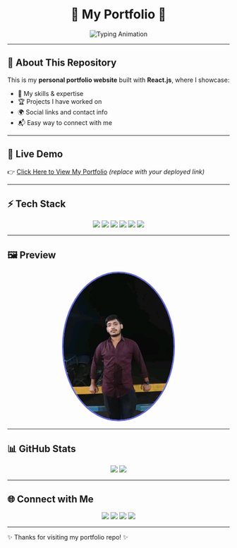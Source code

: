 <!-- README.md -->

<h1 align="center">🌟 My Portfolio 🌟</h1>

<p align="center">
  <img src="https://readme-typing-svg.demolab.com?font=Fira+Code&size=24&duration=3000&pause=500&color=6366F1&center=true&vCenter=true&width=500&lines=Hi+I'm+Pranta+👋;Competitive+Programmer+💻;MERN+Developer+🌐;Problem+Solver+🚀;Welcome+to+My+Portfolio!" alt="Typing Animation" />
</p>

---

## 📌 About This Repository  
This is my **personal portfolio website** built with **React.js**, where I showcase:  
- 🎯 My skills & expertise  
- 🏆 Projects I have worked on  
- 🌍 Social links and contact info  
- 📬 Easy way to connect with me  

---

## 🚀 Live Demo  
👉 [Click Here to View My Portfolio](https://pranta.live) *(replace with your deployed link)*  

---

## ⚡ Tech Stack  
<p align="center">
  <img src="https://img.shields.io/badge/React-20232A?style=for-the-badge&logo=react&logoColor=61DAFB" />
  <img src="https://img.shields.io/badge/JavaScript-F7DF1E?style=for-the-badge&logo=javascript&logoColor=black" />
  <img src="https://img.shields.io/badge/HTML5-E34F26?style=for-the-badge&logo=html5&logoColor=white" />
  <img src="https://img.shields.io/badge/CSS3-1572B6?style=for-the-badge&logo=css3&logoColor=white" />
  <img src="https://img.shields.io/badge/Node.js-43853D?style=for-the-badge&logo=node.js&logoColor=white" />
  <img src="https://img.shields.io/badge/GitHub-100000?style=for-the-badge&logo=github&logoColor=white" />
</p>

---

## 🖼️ Preview  
<p align="center">
  <img src="https://raw.githubusercontent.com/pranta2003/My_Portfolio/main/src/assets/images/dorkar.png" alt="Portfolio Preview" width="250px" style="border-radius:50%;border:3px solid #6366F1;" />
</p>

---

## 📊 GitHub Stats  
<p align="center">
  <img src="https://github-readme-stats.vercel.app/api?username=pranta2003&show_icons=true&theme=tokyonight" height="165"/>
  <img src="https://github-readme-streak-stats.herokuapp.com/?user=pranta2003&theme=tokyonight" height="165"/>
</p>

---

## 🌐 Connect with Me  
<p align="center">
  <a href="https://github.com/pranta2003"><img src="https://img.shields.io/badge/GitHub-181717?style=for-the-badge&logo=github&logoColor=white" /></a>
  <a href="https://www.linkedin.com/in/pranta2003/"><img src="https://img.shields.io/badge/LinkedIn-0077B5?style=for-the-badge&logo=linkedin&logoColor=white" /></a>
  <a href="mailto:your-email@gmail.com"><img src="https://img.shields.io/badge/Email-D14836?style=for-the-badge&logo=gmail&logoColor=white" /></a>
  <a href="https://www.facebook.com/pranta2003"><img src="https://img.shields.io/badge/Facebook-1877F2?style=for-the-badge&logo=facebook&logoColor=white" /></a>
</p>

---

✨ Thanks for visiting my portfolio repo! ✨  
